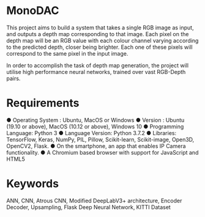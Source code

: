 # MonoDAC

This project aims to build a system that takes a single RGB image as input, and
outputs a depth map corresponding to that image. Each pixel on the depth map will be an
RGB value with each colour channel varying according to the predicted depth, closer
being brighter. Each one of these pixels will correspond to the same pixel in the input
image.

In order to accomplish the task of depth map generation, the project will utilise
high performance neural networks, trained over vast RGB-Depth pairs.


# Requirements

● Operating System : Ubuntu, MacOS or Windows
● Version : Ubuntu (19.10 or above), MacOS (10.12 or above), Windows 10
● Programming Language: Python 3
● Language Version: Python 3.7.2
● Libraries: TensorFlow, Keras, NumPy, PIL, Pillow, Scikit-learn, Scikit-image,
Open3D, OpenCV2, Flask.
● On the smartphone, an app that enables IP Camera functionality.
● A Chromium based browser with support for JavaScript and HTML5


# Keywords
ANN, CNN, Atrous CNN, Modified DeepLabV3+ architecture, Encoder Decoder, Upsampling, Flask
Deep Neural Network, KITTI Dataset
